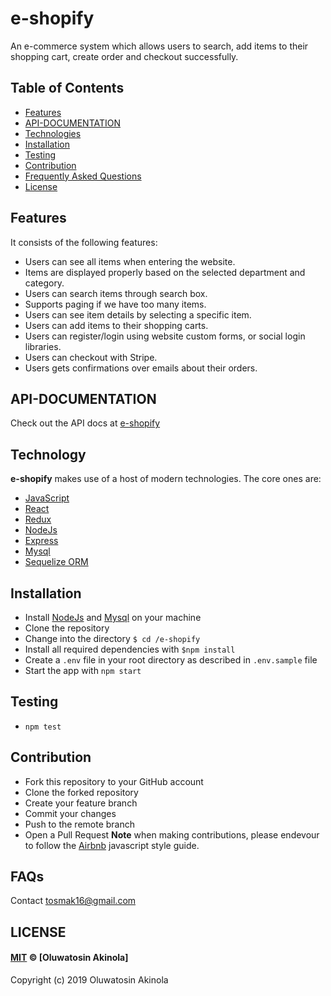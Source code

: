 # e-shopify

An e-commerce system which allows users to search, add items to their shopping cart, create order and checkout successfully.

## Table of Contents

- [Features](#features)
- [API-DOCUMENTATION](#API-DOCUMENTATION)
- [Technologies](#technology)
- [Installation](#installation)
- [Testing](#testing)
- [Contribution](#contribution)
- [Frequently Asked Questions](#faqs)
- [License](#license)

## Features

It consists of the following features:

- Users can see all items when entering the website.
- Items are displayed properly based on the selected department and category.
- Users can search items through search box.
- Supports paging if we have too many items.
- Users can see item details by selecting a specific item.
- Users can add items to their shopping carts.
- Users can register/login using website custom forms, or social login libraries.
- Users can checkout with Stripe.
- Users gets confirmations over emails about their orders.

## API-DOCUMENTATION
Check out the API docs at [e-shopify](https://eshopify.docs.apiary.io/#)

## Technology
**e-shopify** makes use of a host of modern technologies. The core ones are:
- [JavaScript](https://www.javascript.com/)
- [React](https://facebook.github.io/react/)
- [Redux](http://redux.js.org/)
- [NodeJs](https://nodejs.org)
- [Express](http://expressjs.com/)
- [Mysql](https://www.mysql.com)
- [Sequelize ORM](http://docs.sequelizejs.com/en/v3/)

## Installation

- Install [NodeJs](https://nodejs.org/en/) and [Mysql](https://www.mysql.com) on your machine
- Clone the repository
- Change into the directory `$ cd /e-shopify`
- Install all required dependencies with `$npm install`
- Create a `.env` file in your root directory as described in `.env.sample` file
- Start the app with `npm start`

## Testing

- `npm test`

## Contribution

- Fork this repository to your GitHub account
- Clone the forked repository
- Create your feature branch
- Commit your changes
- Push to the remote branch
- Open a Pull Request
  **Note** when making contributions, please endevour to follow the [Airbnb](https://github.com/airbnb/javascript) javascript style guide.

## FAQs

Contact tosmak16@gmail.com

## LICENSE

#### [MIT](./LICENSE) © [Oluwatosin Akinola]

Copyright (c) 2019 Oluwatosin Akinola
